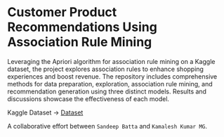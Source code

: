 # Customer Product Recommendations Using Association Rule Mining

Leveraging the Apriori algorithm for association rule mining on a Kaggle dataset, the project explores association rules to enhance shopping experiences and boost revenue. The repository includes comprehensive methods for data preparation, exploration, association rule mining, and recommendation generation using three distinct models. Results and discussions showcase the effectiveness of each model.

Kaggle Dataset -> [Dataset](https://www.kaggle.com/c/instacart-market-basket-analysis/data)

A collaborative effort between `Sandeep Batta` and `Kamalesh Kumar MG`.